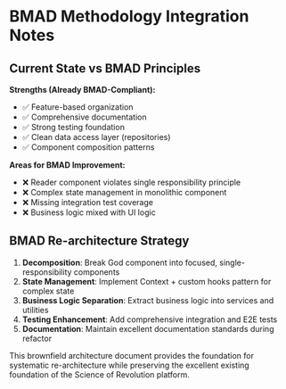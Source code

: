 # BMAD Methodology Integration Notes

## Current State vs BMAD Principles

**Strengths (Already BMAD-Compliant):**
- ✅ Feature-based organization
- ✅ Comprehensive documentation
- ✅ Strong testing foundation
- ✅ Clean data access layer (repositories)
- ✅ Component composition patterns

**Areas for BMAD Improvement:**
- ❌ Reader component violates single responsibility principle
- ❌ Complex state management in monolithic component
- ❌ Missing integration test coverage
- ❌ Business logic mixed with UI logic

## BMAD Re-architecture Strategy

1. **Decomposition**: Break God component into focused, single-responsibility components
2. **State Management**: Implement Context + custom hooks pattern for complex state
3. **Business Logic Separation**: Extract business logic into services and utilities
4. **Testing Enhancement**: Add comprehensive integration and E2E tests
5. **Documentation**: Maintain excellent documentation standards during refactor

This brownfield architecture document provides the foundation for systematic re-architecture while preserving the excellent existing foundation of the Science of Revolution platform.